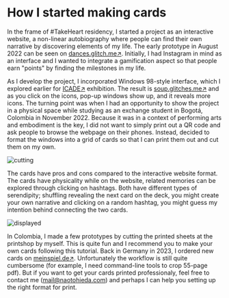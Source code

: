 How I started making cards
========

In the frame of #TakeHeart residency, I started a project as an interactive website, a non-linear autobiography where people can find their own narrative by discovering elements of my life. The early prototype in August 2022 can be seen on [dances.glitch.me:arrow_upper_right:](https://dances.glitch.me). Initially, I had Instagram in mind as an interface and I wanted to integrate a gamification aspect so that people earn "points" by finding the milestones in my life.

As I develop the project, I incorporated Windows 98-style interface, which I explored earlier for [ICADE:arrow_upper_right:](https://icade-test.glitch.me/) exhibition. The result is [soup.glitches.me:arrow_upper_right:](https://soup.glitches.me) and as you click on the icons, pop-up windows show up, and it reveals more icons. The turning point was when I had an opportunity to show the project in a physical space while studying as an exchange student in Bogotá, Colombia in November 2022. Because it was in a context of performing arts and embodiment is the key, I did not want to simply print out a QR code and ask people to browse the webpage on their phones. Instead, decided to format the windows into a grid of cards so that I can print them out and cut them on my own.

![cutting](https://cdn.glitch.global/61984d65-52b6-418b-b420-2547b4acca3d/2022-11-19-print.jpg?v=1693909433313)

The cards have pros and cons compared to the interactive website format. The cards have physicality while on the website, related memories can be explored through clicking on hashtags. Both have different types of serendipity; shuffling revealing the next card on the deck, you might create your own narrative and clicking on a random hashtag, you might guess my intention behind connecting the two cards.

![displayed](https://cdn.glitch.global/61984d65-52b6-418b-b420-2547b4acca3d/2022-11-20-print.jpg?v=1693909433313)

In Colombia, I made a few prototypes by cutting the printed sheets at the printshop by myself. This is quite fun and I recommend you to make your own cards following this tutorial. Back in Germany in 2023, I ordered new cards on [meinspiel.de:arrow_upper_right:](https://meinspiel.de). Unfortunately the workflow is still quite cumbersome (for example, I need command-line tools to crop 55-page pdf). But if you want to get your cards printed professionaly, feel free to contact me (mail@naotohieda.com) and perhaps I can help you setting up the right format for print.
